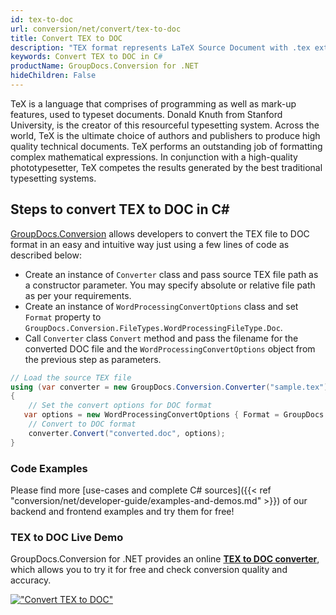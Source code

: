 ```yaml
---
id: tex-to-doc
url: conversion/net/convert/tex-to-doc
title: Convert TEX to DOC
description: "TEX format represents LaTeX Source Document with .tex extension. Learn how to convert TEX to DOC file programmatically in C# language using GroupDocs.Conversion for .NET library."
keywords: Convert TEX to DOC in C#
productName: GroupDocs.Conversion for .NET
hideChildren: False
---
```


TeX is a language that comprises of programming as well as mark-up features, used to typeset documents. Donald Knuth from Stanford University, is the creator of this resourceful typesetting system. Across the world, TeX is the ultimate choice of authors and publishers to produce high quality technical documents. TeX performs an outstanding job of formatting complex mathematical expressions. In conjunction with a high-quality phototypesetter, TeX competes the results generated by the best traditional typesetting systems.

## Steps to convert TEX to DOC in C#

[GroupDocs.Conversion](https://products.groupdocs.com/conversion/net) allows developers to convert the TEX file to DOC format in an easy and intuitive way just using a few lines of code as described below:

* Create an instance of `Converter` class and pass source TEX file path as a constructor parameter. You may specify absolute or relative file path as per your requirements. 
* Create an instance of `WordProcessingConvertOptions` class and set `Format` property to `GroupDocs.Conversion.FileTypes.WordProcessingFileType.Doc`.
* Call `Converter` class `Convert` method and pass the filename for the converted DOC file and the `WordProcessingConvertOptions` object from the previous step as parameters.

```csharp
// Load the source TEX file
using (var converter = new GroupDocs.Conversion.Converter("sample.tex"))
{
    // Set the convert options for DOC format
   var options = new WordProcessingConvertOptions { Format = GroupDocs.Conversion.FileTypes.WordProcessingFileType.Doc };
    // Convert to DOC format
    converter.Convert("converted.doc", options);
}
```

### Code Examples

Please find more [use-cases and complete C# sources]({{< ref "conversion/net/developer-guide/examples-and-demos.md" >}}) of our backend and frontend examples and try them for free!

### TEX to DOC Live Demo

GroupDocs.Conversion for .NET provides an online [**TEX to DOC converter**](https://products.groupdocs.app/conversion/tex-to-doc), which allows you to try it for free and check conversion quality and accuracy.

[!["Convert TEX to DOC"](conversion/net/images/convert-to-doc/convert-tex-to-doc.png)](https://products.groupdocs.app/conversion/tex-to-doc)